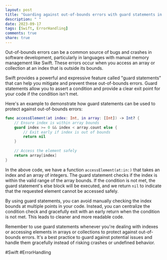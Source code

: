 ```yaml
---
layout: post
title: "Guarding against out-of-bounds errors with guard statements in Swift"
description: " "
date: 2023-09-17
tags: [Swift, ErrorHandling]
comments: true
share: true
---
```


Out-of-bounds errors can be a common source of bugs and crashes in software development, particularly in languages with manual memory management like Swift. These errors occur when you access an array or collection at an index that is outside its bounds.

Swift provides a powerful and expressive feature called "guard statements" that can help you mitigate and prevent these out-of-bounds errors. Guard statements allow you to assert a condition and provide a clear exit point for your code if the condition isn't met.

Here's an example to demonstrate how guard statements can be used to protect against out-of-bounds errors:

```swift
func accessElement(at index: Int, in array: [Int]) -> Int? {
    // Ensure index is within array bounds
    guard index >= 0 && index < array.count else {
        // Exit early if index is out of bounds
        return nil
    }
    
    // Access the element safely
    return array[index]
}
```

In the above code, we have a function `accessElement(at:in:)` that takes an index and an array of integers. The guard statement checks if the index is within the valid range of the array bounds. If the condition is not met, the guard statement's else block will be executed, and we return `nil` to indicate that the requested element cannot be accessed safely.

By using guard statements, you can avoid manually checking the index bounds at multiple points in your code. Instead, you can centralize the condition check and gracefully exit with an early return when the condition is not met. This leads to cleaner and more readable code.

Remember to use guard statements whenever you're dealing with indexes or accessing elements in arrays or collections to protect against out-of-bounds errors. It's a best practice to guard against potential issues and handle them gracefully instead of risking crashes or undefined behavior.

#Swift #ErrorHandling
